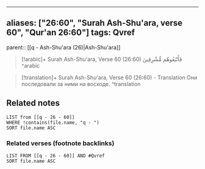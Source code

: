 
---
aliases: ["26:60", "Surah Ash-Shu'ara, verse 60", "Qur'an 26:60"]
tags: Qvref
---

parent:: [[q - Ash-Shu'ara (26)|Ash-Shu'ara]]

> [!arabic]+ Surah Ash-Shu'ara, Verse 60 (26:60)
> <span class="quran-arabic">فَأَتْبَعُوهُم مُّشْرِقِينَ</span>
^arabic

> [!translation]+ Surah Ash-Shu'ara, Verse 60 (26:60) - Translation
> Они последовали за ними на восходе.
^translation



## Related notes
```dataview
LIST from [[q - 26 - 60]]
WHERE !contains(file.name, "q - ")
SORT file.name ASC
```

### Related verses (footnote backlinks)
```dataview
LIST FROM [[q - 26 - 60]] AND #Qvref
SORT file.name ASC
```


